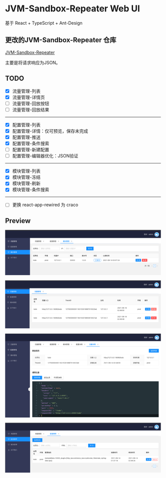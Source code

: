 # JVM-Sandbox-Repeater Web UI

基于 React + TypeScript + Ant-Design

## 更改的JVM-Sandbox-Repeater 仓库

[JVM-Sandbox-Repeater](https://github.com/daviyang35/jvm-sandbox-repeater)

主要是将请求响应为JSON。

## TODO

- [x] 流量管理-列表
- [x] 流量管理-详情页
- [ ] 流量管理-回放按钮
- [ ] 流量管理-回放结果

---

- [x] 配置管理-列表
- [x] 配置管理-详情：仅可预览，保存未完成
- [x] 配置管理-推送
- [x] 配置管理-条件搜索
- [ ] 配置管理-新建配置
- [ ] 配置管理-编辑器优化：JSON验证

---

- [x] 模块管理-列表
- [x] 模块管理-冻结
- [x] 模块管理-刷新
- [x] 模块管理-条件搜索

---

- [ ] 更换 react-app-rewired 为 craco

## Preview

![模块管理](./screenshot/模块管理.png)

![流量管理](./screenshot/流量管理.png)

![流量管理-详情](./screenshot/流量管理-详情.png)

![配置管理](./screenshot/配置管理.png)

